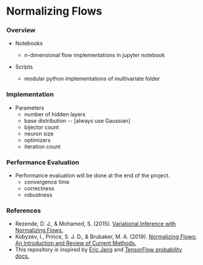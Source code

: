# Normalizing Flows

### Overview

* Notebooks 
  * n-dimensional flow implementations in jupyter notebook

* Scripts
  * modular python implementations of multivariate folder

### Implementation 

* Parameters
  * number of hidden layers
  * base distribution -- [always use Gaussian]
  * bijector count
  * neuron size
  * optimizers 
  * iteration count
  
### Performance Evaluation
* Performance evaluation will be done at the end of the project.
  * convergence time
  * correctness
  * robustness

### References
* Rezende, D. J., & Mohamed, S. (2015). [Variational Inference with Normalizing Flows.](https://arxiv.org/abs/1505.05770v6)
* Kobyzev, I., Prince, S. J. D., & Brubaker, M. A. (2019). [Normalizing Flows: An Introduction and Review of Current Methods.](https://arxiv.org/abs/1908.09257v4)
* This repository is inspired by [Eric Jang](https://github.com/ericjang/normalizing-flows-tutorial) and [TensorFlow probability docs.](https://www.tensorflow.org/probability)
